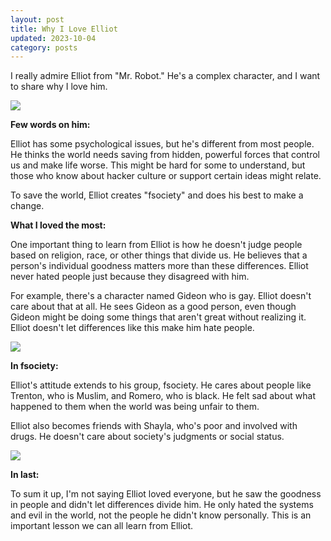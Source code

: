 ```yaml
---
layout: post
title: Why I Love Elliot
updated: 2023-10-04
category: posts
---
```


I really admire Elliot from "Mr. Robot." He's a complex character, and I want to share why I love him.

![](https://blog.bugswriter.com/images/blog/elliot-quote-on-people.jpg)

**Few words on him:**

Elliot has some psychological issues, but he's different from most people. He thinks the world needs saving from hidden, powerful forces that control us and make life worse. This might be hard for some to understand, but those who know about hacker culture or support certain ideas might relate.

To save the world, Elliot creates "fsociety" and does his best to make a change.

**What I loved the most:**

One important thing to learn from Elliot is how he doesn't judge people based on religion, race, or other things that divide us. He believes that a person's individual goodness matters more than these differences. Elliot never hated people just because they disagreed with him.

For example, there's a character named Gideon who is gay. Elliot doesn't care about that at all. He sees Gideon as a good person, even though Gideon might be doing some things that aren't great without realizing it. Elliot doesn't let differences like this make him hate people.

![](https://blog.bugswriter.com/images/blog/fsociety-group.jpg)

**In fsociety:**

Elliot's attitude extends to his group, fsociety. He cares about people like Trenton, who is Muslim, and Romero, who is black. He felt sad about what happened to them when the world was being unfair to them.

Elliot also becomes friends with Shayla, who's poor and involved with drugs. He doesn't care about society's judgments or social status.

![](https://blog.bugswriter.com/images/blog/elliot-dream.jpg)

**In last:**

To sum it up, I'm not saying Elliot loved everyone, but he saw the goodness in people and didn't let differences divide him. He only hated the systems and evil in the world, not the people he didn't know personally. This is an important lesson we can all learn from Elliot.
